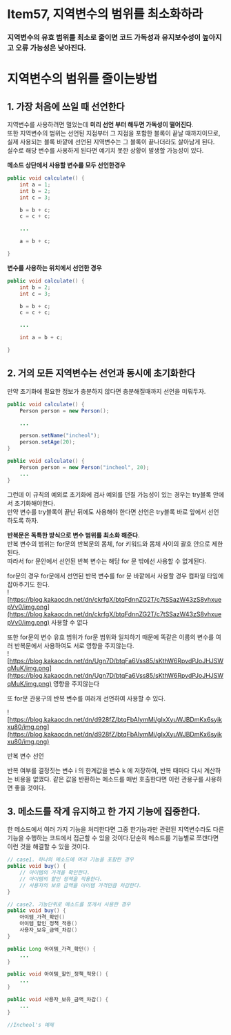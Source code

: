 # Item57, 지역변수의 범위를 최소화하라

### **지역변수의 유효 범위를 최소로 줄이면 코드 가독성과 유지보수성이 높아지고 오류 가능성은 낮아진다.**

# 지역변수의 범위를 줄이는방법

## 1. 가장 처음에 쓰일 때 선언한다

지역변수를 사용하려면 멀었는데 **미리 선언 부터 해두면 가독성이 떨어진다**.  
또한 지역변수의 범위는 선언된 지점부터 그 지점을 포함한 블록이 끝날 때까지이므로,   
실제 사용되는 블록 바깥에 선언된 지역변수는 그 블록이 끝나더라도 살아남게 된다.   
실수로 해당 변수를 사용하게 된다면 예기치 못한 상황이 발생할 가능성이 있다.   

**메소드 상단에서 사용할 변수를 모두 선언한경우**  

```java
public void calculate() {
	int a = 1;
	int b = 2;
	int c = 3;

	b = b + c;
	c = c + c;

	...

	a = b + c;

}
```

**변수를 사용하는 위치에서 선언한 경우**

```java
public void calculate() {
	int b = 2;
	int c = 3;

	b = b + c;
	c = c + c;

	...

	int a = b + c;

}
```

## 2. 거의 모든 지역변수는 선언과 동시에 초기화한다

만약 초기화에 필요한 정보가 충분하지 않다면 충분해질때까지 선언을 미뤄두자.  

```java
public void calculate() {
	Person person = new Person();

	...

	person.setName("incheol");
	person.setAge(20);
}
```

```java
public void calculate() {
	Person person = new Person("incheol", 20);
	...
}
```

그런데 이 규칙의 예외로 초기화에 검사 예외를 던질 가능성이 있는 경우는 try블록 안에서 초기화해야한다.   
만약 변수를 try블록이 끝난 뒤에도 사용해야 한다면 선언은 try블록 바로 앞에서 선언하도록 하자.  

**반복문은 독특한 방식으로 변수 범위를 최소화 해준다**.   
반복 변수의 범위는 for문의 반복문의 몸체, for 키워드와 몸체 사이의 괄호 안으로 제한된다.  
따라서 for 문안에서 선언된 반복 변수는 해당 for 문 밖에선 사용할 수 없게된다.  

for문의 경우 for문에서 선언된 반복 변수를 for 문 바깥에서 사용할 경우 컴파일 타임에 잡아주기도 한다.  
![https://blog.kakaocdn.net/dn/ckrfgX/btqFdnnZG2T/c7tSSazW43zS8vhxuepVv0/img.png](https://blog.kakaocdn.net/dn/ckrfgX/btqFdnnZG2T/c7tSSazW43zS8vhxuepVv0/img.png)
사용할 수 없다   

또한 for문의 변수 유효 범위가 for문 범위와 일치하기 때문에 똑같은 이름의 변수를 여러 반복문에서 사용하여도 서로 영향을 주지않는다.  
![https://blog.kakaocdn.net/dn/Ugn7D/btqFa6Vss85/sKthW6RpvdPJoJHJSWqMuK/img.png](https://blog.kakaocdn.net/dn/Ugn7D/btqFa6Vss85/sKthW6RpvdPJoJHJSWqMuK/img.png)
영향을 주지않는다  

또 for문 관용구의 반복 변수를 여러개 선언하여 사용할 수 있다.

![https://blog.kakaocdn.net/dn/d928fZ/btqFbAIymMi/gIxXyuWJBDmKx6syikxu80/img.png](https://blog.kakaocdn.net/dn/d928fZ/btqFbAIymMi/gIxXyuWJBDmKx6syikxu80/img.png)

반복 변수 선언

반복 여부를 결정짓는 변수 i 의 한계값을 변수 k 에 저장하여, 반복 때마다 다시 계산하는 비용을 없앴다. 같은 값을 반환하는 메소드를 매번 호출한다면 이런 관용구를 사용하면 좋을 것이다.

## 3. 메소드를 작게 유지하고 한 가지 기능에 집중한다.

한 메소드에서 여러 가지 기능을 처리한다면 그중 한기능과만 관련된 지역변수라도 다른 기능을 수행하는 코드에서 접근할 수 있을 것이다.단순히 메소드를 기능별로 쪼갠다면 이런 것을 해결할 수 있을 것이다.

```java
// case1. 하나의 메소드에 여러 기능을 포함한 경우
public void buy() {
	// 아이템의 가격을 확인한다. 
	// 아이템의 할인 정책을 적용한다. 
	// 사용자의 보유 금액을 아이템 가격만큼 차감한다. 
}

// case2. 기능단위로 메소드를 쪼개서 사용한 경우
public void buy() {
	아이템_가격_확인()
	아이템_할인_정책_적용()
	사용자_보유_금액_차감()
}

public Long 아이템_가격_확인() {
	...
}

public void 아이템_할인_정책_적용() {
	...
}

public void 사용자_보유_금액_차감() {
	...
}

//Incheol's 예제
```
